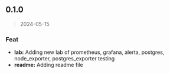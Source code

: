 
<a name="0.1.0"></a>
## 0.1.0

> 2024-05-15

### Feat

* **lab:** Adding new lab of prometheus, grafana, alerta, postgres, node_exporter, postgres_exporter testing
* **readme:** Adding readme file

